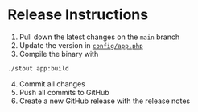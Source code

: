 # Release Instructions

1. Pull down the latest changes on the `main` branch
2. Update the version in [`config/app.php`](./config/app.php)
3. Compile the binary with

```zsh
./stout app:build
```

4. Commit all changes
5. Push all commits to GitHub
6. Create a new GitHub release with the release notes
